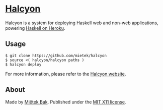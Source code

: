 [Halcyon](https://halcyon.sh/)
==============================

Halcyon is a system for deploying Haskell web and non-web applications, powering [Haskell on Heroku](https://haskellonheroku.com/).


Usage
-----

```
$ git clone https://github.com/mietek/halcyon
$ source <( halcyon/halcyon paths )
$ halcyon deploy
```

For more information, please refer to the [Halcyon website](https://halcyon.sh/).


About
-----

Made by [Miëtek Bak](https://mietek.io/).  Published under the [MIT X11 license](https://halcyon.sh/license/).
